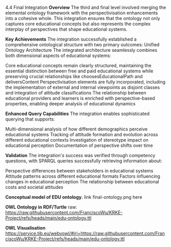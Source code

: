 4.4 Final Integration
**Overview**
The third and final level involved merging the elemental ontology framework with the perspectivisation enhancements into a cohesive whole. This integration ensures that the ontology not only captures core educational concepts but also represents the complex interplay of perspectives that shape educational systems.

**Key Achievements**
The integration successfully established a comprehensive ontological structure with two primary outcomes:
Unified Ontology Architecture
The integrated architecture seamlessly combines both dimensional aspects of educational systems:

Core educational concepts remain clearly structured, maintaining the essential distinction between free and paid educational systems while preserving crucial relationships like choosesEducationalPath and deliversContent
Perspectivisation elements are fully incorporated, including the implementation of external and internal viewpoints as disjoint classes and integration of attitude classifications
The relationship between educational providers and learners is enriched with perspective-based properties, enabling deeper analysis of educational dynamics

**Enhanced Query Capabilities**
The integration enables sophisticated querying that supports:

Multi-dimensional analysis of how different demographics perceive educational systems
Tracking of attitude formation and evolution across different educational contexts
Investigation of stereotype impact on educational perception
Documentation of perspective shifts over time

**Validation**
The integration's success was verified through competency questions, with SPARQL queries successfully retrieving information about:

Perspective differences between stakeholders in educational systems
Attitude patterns across different educational formats
Factors influencing changes in educational perception
The relationship between educational costs and societal attitudes

**Conceptual model of EDU ontology.**
link final-ontology.png here

**OWL Ontology in RDF/Turtle**
raw: https://raw.githubusercontent.com/FranciscoWu/KRKE-Project/refs/heads/main/edu-ontology.ttl

**OWL Visualisation**
https://service.tib.eu/webvowl/#iri=https://raw.githubusercontent.com/FranciscoWu/KRKE-Project/refs/heads/main/edu-ontology.ttl